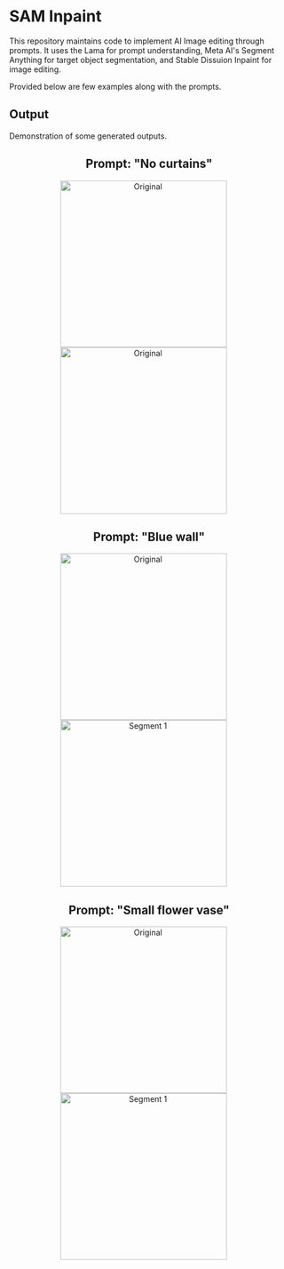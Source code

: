 # SAM Inpaint

This repository maintains code to implement AI Image editing through prompts. It uses the Lama for prompt understanding, Meta AI's Segment Anything for target object segmentation, and Stable Dissuion Inpaint for image editing.

Provided below are few examples along with the prompts.

## Output
Demonstration of some generated outputs. 
<div align="center">
  <h2>Prompt: "No curtains"</h2>
   <img src="https://github.com/Amartya-pixel/Avataar.ai-Assignment/blob/b30964ea771f5c711442273fbaef4324f90410ac/assets/images/test_img.jpg" alt="Original" width="300" style="margin-right: 20px;">
  <img src="https://github.com/Amartya-pixel/Avataar.ai-Assignment/blob/676eb450b150178bda25966de3456fc1bfee834a/assets/images/result.jpg" alt="Original" width="300" style="margin-right: 20px;">
  
</div>

<div align="center">
  <h2>Prompt: "Blue wall"</h2>
  <img src="https://github.com/Amartya-pixel/Avataar.ai-Assignment/blob/74102fb2720655f6b9acd40b007e488c40dff8c3/assets/test_img_1.jpeg" alt="Original" width="300" style="margin-right: 20px;">
  <img src="https://github.com/Amartya-pixel/Avataar.ai-Assignment/blob/7b7a71bc5d8f7cc8ef86d6c5399967cde1f3fb56/assets/result1.png" alt="Segment 1" width="300" style="margin-right: 20px;">
</div>

<div align="center">
  <h2>Prompt: "Small flower vase"</h2>
  <img src="https://github.com/Amartya-pixel/Avataar.ai-Assignment/blob/74102fb2720655f6b9acd40b007e488c40dff8c3/assets/test_img_2.jpeg" alt="Original" width="300" style="margin-right: 20px;">
  <img src="https://github.com/Amartya-pixel/Avataar.ai-Assignment/blob/7b7a71bc5d8f7cc8ef86d6c5399967cde1f3fb56/assets/result2.png" alt="Segment 1" width="300" style="margin-right: 20px;">
</div>

